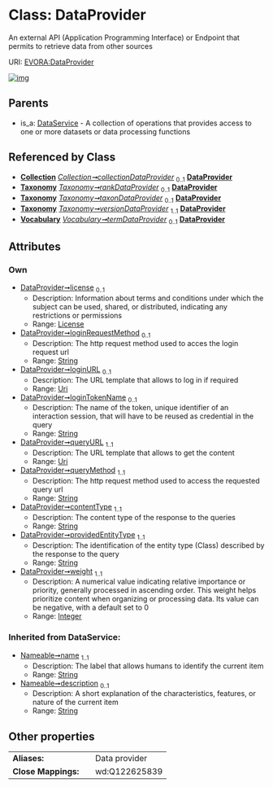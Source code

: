 
# Class: DataProvider

An external API (Application Programming Interface) or Endpoint that permits to retrieve data from other sources

URI: [EVORA:DataProvider](https://evora-project.eu/DataProvider)


[![img](https://yuml.me/diagram/nofunky;dir:TB/class/[Vocabulary],[Taxonomy],[License],[DataService],[License]<license%200..1-++[DataProvider&#124;loginRequestMethod:string%20%3F;loginURL:uri%20%3F;loginTokenName:string%20%3F;queryURL:uri;queryMethod:string;contentType:string;providedEntityType:string;weight:integer;name(i):string;description(i):string%20%3F],[Collection]++-%20collectionDataProvider%200..1>[DataProvider],[Taxonomy]++-%20rankDataProvider%200..1>[DataProvider],[Taxonomy]++-%20taxonDataProvider%200..1>[DataProvider],[Taxonomy]++-%20versionDataProvider%201..1>[DataProvider],[Vocabulary]++-%20termDataProvider%200..1>[DataProvider],[DataService]^-[DataProvider],[Collection])](https://yuml.me/diagram/nofunky;dir:TB/class/[Vocabulary],[Taxonomy],[License],[DataService],[License]<license%200..1-++[DataProvider&#124;loginRequestMethod:string%20%3F;loginURL:uri%20%3F;loginTokenName:string%20%3F;queryURL:uri;queryMethod:string;contentType:string;providedEntityType:string;weight:integer;name(i):string;description(i):string%20%3F],[Collection]++-%20collectionDataProvider%200..1>[DataProvider],[Taxonomy]++-%20rankDataProvider%200..1>[DataProvider],[Taxonomy]++-%20taxonDataProvider%200..1>[DataProvider],[Taxonomy]++-%20versionDataProvider%201..1>[DataProvider],[Vocabulary]++-%20termDataProvider%200..1>[DataProvider],[DataService]^-[DataProvider],[Collection])

## Parents

 *  is_a: [DataService](DataService.md) - A collection of operations that provides access to one or more datasets or data processing functions

## Referenced by Class

 *  **[Collection](Collection.md)** *[Collection➞collectionDataProvider](Collection_collectionDataProvider.md)*  <sub>0..1</sub>  **[DataProvider](DataProvider.md)**
 *  **[Taxonomy](Taxonomy.md)** *[Taxonomy➞rankDataProvider](Taxonomy_rankDataProvider.md)*  <sub>0..1</sub>  **[DataProvider](DataProvider.md)**
 *  **[Taxonomy](Taxonomy.md)** *[Taxonomy➞taxonDataProvider](Taxonomy_taxonDataProvider.md)*  <sub>0..1</sub>  **[DataProvider](DataProvider.md)**
 *  **[Taxonomy](Taxonomy.md)** *[Taxonomy➞versionDataProvider](Taxonomy_versionDataProvider.md)*  <sub>1..1</sub>  **[DataProvider](DataProvider.md)**
 *  **[Vocabulary](Vocabulary.md)** *[Vocabulary➞termDataProvider](Vocabulary_termDataProvider.md)*  <sub>0..1</sub>  **[DataProvider](DataProvider.md)**

## Attributes


### Own

 * [DataProvider➞license](DataProvider_license.md)  <sub>0..1</sub>
     * Description: Information about terms and conditions under which the subject can be used, shared, or distributed, indicating any restrictions or permissions
     * Range: [License](License.md)
 * [DataProvider➞loginRequestMethod](DataProvider_loginRequestMethod.md)  <sub>0..1</sub>
     * Description: The http request method used to acces the login request url
     * Range: [String](types/String.md)
 * [DataProvider➞loginURL](DataProvider_loginURL.md)  <sub>0..1</sub>
     * Description: The URL template that allows to log in if required
     * Range: [Uri](types/Uri.md)
 * [DataProvider➞loginTokenName](DataProvider_loginTokenName.md)  <sub>0..1</sub>
     * Description: The name of the token, unique identifier of an interaction session, that will have to be reused as credential in the query
     * Range: [String](types/String.md)
 * [DataProvider➞queryURL](DataProvider_queryURL.md)  <sub>1..1</sub>
     * Description: The URL template that allows to get the content
     * Range: [Uri](types/Uri.md)
 * [DataProvider➞queryMethod](DataProvider_queryMethod.md)  <sub>1..1</sub>
     * Description: The http request method used to access the requested query url
     * Range: [String](types/String.md)
 * [DataProvider➞contentType](DataProvider_contentType.md)  <sub>1..1</sub>
     * Description: The content type of the response to the queries
     * Range: [String](types/String.md)
 * [DataProvider➞providedEntityType](DataProvider_providedEntityType.md)  <sub>1..1</sub>
     * Description: The identification of the entity type (Class) described by the response to the query
     * Range: [String](types/String.md)
 * [DataProvider➞weight](DataProvider_weight.md)  <sub>1..1</sub>
     * Description: A numerical value indicating relative importance or priority, generally processed in ascending order. This weight helps prioritize content when organizing or processing data. Its value can be negative, with a default set to 0
     * Range: [Integer](types/Integer.md)

### Inherited from DataService:

 * [Nameable➞name](Nameable_name.md)  <sub>1..1</sub>
     * Description: The label that allows humans to identify the current item
     * Range: [String](types/String.md)
 * [Nameable➞description](Nameable_description.md)  <sub>0..1</sub>
     * Description: A short explanation of the characteristics, features, or nature of the current item
     * Range: [String](types/String.md)

## Other properties

|  |  |  |
| --- | --- | --- |
| **Aliases:** | | Data provider |
| **Close Mappings:** | | wd:Q122625839 |
